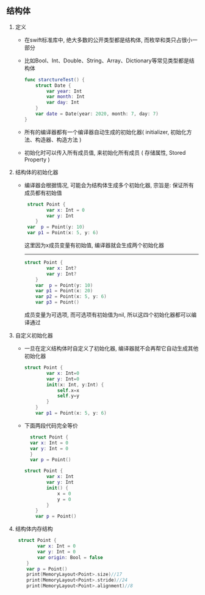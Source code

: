## 结构体

1. 定义

   - 在swift标准库中, 绝大多数的公开类型都是结构体, 而枚举和类只占很小一部分

   - 比如Bool、Int、Double、String、Array、Dictionary等常见类型都是结构体

     ```swift
     func starctureTest() {
         struct Date {
             var year: Int
             var month: Int
             var day: Int
         }
         var date = Date(year: 2020, month: 7, day: 7)
     }
     ```

   - 所有的编译器都有一个编译器自动生成的初始化器( initializer, 初始化方法、构造器、构造方法 ) 

   - 初始化时可以传入所有成员值, 来初始化所有成员 ( 存储属性, Stored Property )

2. 结构体的初始化器

   - 编译器会根据情况, 可能会为结构体生成多个初始化器, 宗旨是: 保证所有成员都有初始值

     ```swift
      struct Point {
             var x: Int = 0
             var y: Int
         }
      var  p = Point(y: 10)
      var p1 = Point(x: 5, y: 6)
     ```

     这里因为x成员变量有初始值, 编译器就会生成两个初始化器

     ---

     ```swift
     struct Point {
             var x: Int?
             var y: Int?
         }
         var  p = Point(y: 10)
         var p1 = Point(x: 20)
         var p2 = Point(x: 5, y: 6)
         var p3 = Point()
     ```

     成员变量为可选项, 而可选项有初始值为nil, 所以这四个初始化器都可以编译通过

3. 自定义初始化器

   - 一旦在定义结构体时自定义了初始化器, 编译器就不会再帮它自动生成其他初始化器

     ```swift
     struct Point {
             var x: Int=0
             var y: Int=0
             init(x: Int, y:Int) {
                 self.x=x
                 self.y=y
             }
         }
         var p1 = Point(x: 5, y: 6)
     ```

   - 下面两段代码完全等价

     ```swift
       struct Point {
       var x: Int = 0
       var y: Int = 0
       }
       var p = Point()
     ```

     ```swift
     struct Point {
             var x: Int
             var y: Int
             init() {
                 x = 0
                 y = 0
             }
         }
         var p = Point()
     ```

4. 结构体内存结构

   ```swift
    struct Point {
           var x: Int = 0
           var y: Int = 0
           var origin: Bool = false
       }
       var p = Point()
       print(MemoryLayout<Point>.size)//17
       print(MemoryLayout<Point>.stride)//24
       print(MemoryLayout<Point>.alignment)//8
   ```

   

   

